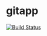 # gitapp
[![Build Status](https://dev.azure.com/fahimehasjadi/Agile-Projekt/_apis/build/status%2FDevops-Neue.gitapp?branchName=main)](https://dev.azure.com/fahimehasjadi/Agile-Projekt/_build/latest?definitionId=14&branchName=main)
